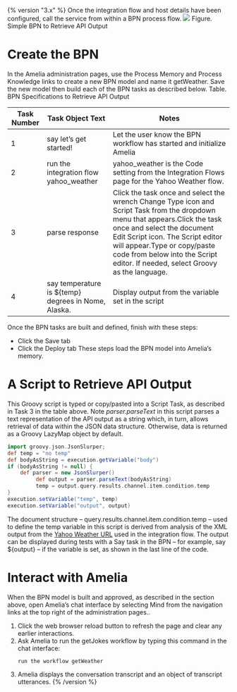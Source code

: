 {% version "3.x" %}
Once the integration flow and host details have been configured, call the service from within a BPN process flow.
![](attachments/11939862/11939863.png)
Figure. Simple BPN to Retrieve API Output
# Create the BPN
In the Amelia administration pages, use the Process Memory and Process Knowledge links to create a new BPN model and name it getWeather. Save the new model then build each of the BPN tasks as described below.
Table. BPN Specifications to Retrieve API Output

| Task Number | Task Object Text | Notes |
| ----|----|----|
| 1 | say let’s get started! | Let the user know the BPN workflow has started and initialize Amelia |
| 2 | run the integration flow yahoo_weather | yahoo_weather is the Code setting from the Integration Flows page for the Yahoo Weather flow. |
| 3 | parse response | Click the task once and select the wrench Change Type icon and Script Task from the dropdown menu that appears.Click the task once and select the document Edit Script icon. The Script editor will appear.Type or copy/paste code from below into the Script editor. If needed, select Groovy as the language. |
| 4 | say temperature is ${temp} degrees in Nome, Alaska. | Display output from the variable set in the script |

Once the BPN tasks are built and defined, finish with these steps:
-   Click the Save tab
-   Click the Deploy tab
These steps load the BPN model into Amelia’s memory.
# A Script to Retrieve API Output
This Groovy script is typed or copy/pasted into a Script Task, as described in Task 3 in the table above. Note *parser.parseText* in this script parses a text representation of the API output as a string which, in turn, allows retrieval of data within the JSON data structure. Otherwise, data is returned as a Groovy LazyMap object by default.
``` groovy
import groovy.json.JsonSlurper;
def temp = "no temp"
def bodyAsString = execution.getVariable("body")
if (bodyAsString != null) {
    def parser = new JsonSlurper()
         def output = parser.parseText(bodyAsString)
         temp = output.query.results.channel.item.condition.temp
}
execution.setVariable("temp", temp)
execution.setVariable("output", output)
```
The document structure – query.results.channel.item.condition.temp – used to define the temp variable in this script is derived from analysis of the XML output from the [Yahoo Weather URL](https://query.yahooapis.com/v1/public/yql?q=select%20*%20from%20weather.forecast%20where%20woeid%20in%20(select%20woeid%20from%20geo.places(1)%20where%20text%3D%22nome%2C%20ak%22)&format=json&diagnostics=true&env=store%3A%2F%2Fdatatables.org%2Falltableswithkeys&callback=) used in the integration flow. The output can be displayed during tests with a Say task in the BPN – for example, say ${output} – if the variable is set, as shown in the last line of the code.
# Interact with Amelia
When the BPN model is built and approved, as described in the section above, open Amelia’s chat interface by selecting Mind from the navigation links at the top right of the administration pages..
1.  Click the web browser reload button to refresh the page and clear any earlier interactions.
2.  Ask Amelia to run the getJokes workflow by typing this command in the chat interface:
    ``` bash
    run the workflow getWeather
    ```
3.  Amelia displays the conversation transcript and an object of transcript utterances.
{% /version %}
